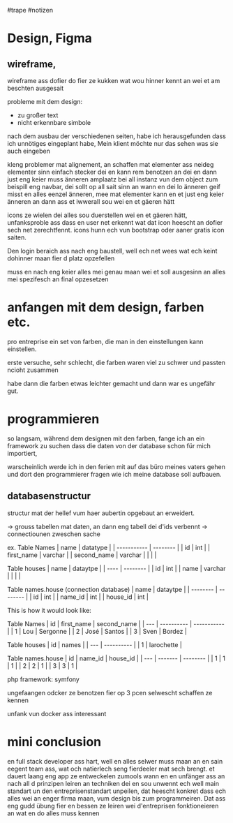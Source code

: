 #trape 
#notizen

# Design, Figma
## wireframe,
wireframe ass dofier do fier ze kukken wat wou hinner kennt an wei et am beschten ausgesait

probleme mit dem design:
-  zu großer text
- nicht erkennbare simbole

nach dem ausbau der verschiedenen seiten, habe ich herausgefunden  dass  ich unnötiges eingeplant habe, 
Mein klient möchte nur  das  sehen was sie auch eingeben

kleng problemer mat alignement, an schaffen mat elementer ass neideg
elementer sinn einfach stecker dei en kann rem benotzen an dei en dann just eng keier muss änneren amplaatz bei all instanz vun dem object
zum beispill eng navbar, dei sollt op all sait sinn an wann en dei lo änneren geif misst en alles eenzel änneren, mee mat elementer kann en et just eng keier änneren an dann ass et iwwerall sou wei en et gäeren hätt

icons ze wielen dei alles sou duerstellen wei en et gäeren hätt, unfanksproble ass dass en user net erkennt wat dat icon heescht an dofier sech net zerechtfennt. icons hunn ech vun bootstrap oder aaner gratis icon saiten. 

Den login beraich ass nach eng baustell, well ech net wees wat ech keint dohinner maan fier d platz opzefellen

muss en nach eng keier alles mei genau maan wei et soll ausgesinn an alles mei spezifesch an final opzesetzen
# anfangen mit dem design, farben etc.
pro entreprise ein set von farben, die man in den einstellungen kann einstellen. 

erste versuche, sehr schlecht, die farben waren viel zu schwer  und  passten ncioht  zusammen

habe dann die farben etwas leichter gemacht und dann war es ungefähr  gut.


# programmieren
so langsam, während dem designen mit  den farben, fange  ich an ein framework zu suchen dass die daten von der database schon für mich importiert, 

warscheinlich werde ich in den ferien mit auf das büro  meines vaters gehen und dort den programmierer fragen wie ich meine database soll aufbauen. 

## databasenstructur

structur mat der hellef vum haer aubertin opgebaut an erweidert. 

-> grouss tabellen mat daten, an dann eng tabell dei d'ids verbennt 
-> connectiounen zweschen sache

ex.
Table Names
| name        | datatype |
| ----------- | -------- |
| id          | int      |
| first_name  | varchar  |
| second_name | varchar  |
|             |          |

Table houses
| name | dataytpe |
| ---- | -------- |
| id   | int      |
| name | varchar  |
|      |          |

Table names.house (connection database)
| name     | dataytpe |
| -------- | -------- |
| id       | int      |
| name_id  | int      |
| house_id | int      |

This is how it would look like:

Table Names
| id  | first_name | second_name |
| --- | ---------- | ----------- |
| 1   | Lou        | Sergonne    |
| 2   | José       | Santos      |
| 3   | Sven       | Bordez      | 

Table houses
| id  | names      |
| --- | ---------- |
| 1   | larochette |

Table names.house
| id  | name_id | house_id |
| --- | ------- | -------- |
| 1   | 1       | 1        |
| 2   | 2       | 1        |
| 3   | 3       | 1        |


php framework: symfony

ungefaangen odcker ze benotzen fier op 3 pcen selwescht schaffen ze kennen

unfank vun docker ass interessant






# mini conclusion
en full stack developer ass hart, well en alles selwer muss maan an en sain eegent team ass, wat och natierlech seng fierdeeler mat sech brengt. et dauert laang eng app ze entweckelen zumools wann en en unfänger ass an nach all d prinzipen leiren an techniken dei en sou unwennt
ech well main standart un den entreprisenstandart unpeilen, dat heescht konkret dass ech alles wei an enger firma maan, vum design bis zum programmeiren. Dat ass eng gudd übung fier en bessen ze leiren wei d'entreprisen fonktioneieren an wat en do alles muss kennen






